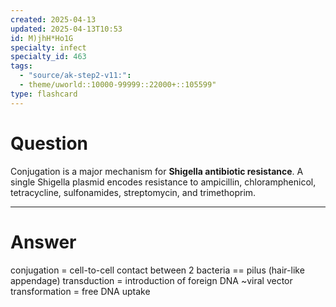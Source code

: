 ```yaml
---
created: 2025-04-13
updated: 2025-04-13T10:53
id: M)jhH*Ho1G
specialty: infect
specialty_id: 463
tags:
  - "source/ak-step2-v11:": 
  - theme/uworld::10000-99999::22000+::105599"
type: flashcard
---
```


# Question
Conjugation is a major mechanism for **Shigella antibiotic resistance**.  A single Shigella plasmid encodes resistance to ampicillin, chloramphenicol, tetracycline, sulfonamides, streptomycin, and trimethoprim.

---

# Answer
conjugation = cell-to-cell contact between 2 bacteria == pilus (hair-like appendage) transduction = introduction of foreign DNA ~viral vector transformation = free DNA uptake